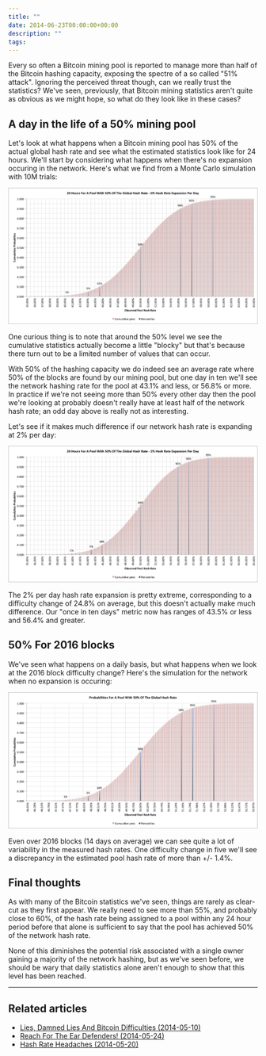 ```yaml
---
title: ""
date: 2014-06-23T00:00:00+00:00
description: ""
tags: 
---
```

Every so often a Bitcoin mining pool is reported to manage more than
half of the Bitcoin hashing capacity, exposing the spectre of a so
called "51% attack". Ignoring the perceived threat though, can we
really trust the statistics? We've seen, previously, that Bitcoin
mining statistics aren't quite as obvious as we might hope, so what do
they look like in these cases?

## A day in the life of a 50% mining pool

Let's look at what happens when a Bitcoin mining pool has 50% of the
actual global hash rate and see what the estimated statistics look like
for 24 hours. We'll start by considering what happens when there's no
expansion occuring in the network. Here's what we find from a Monte
Carlo simulation with 10M trials:

![Mining pool with 50% of the Bitcoin network over 24 hours, assuming no network hash rate expansion](./24hours0percent.png)

One curious thing is to note that around the 50% level we see the
cumulative statistics actually become a little "blocky" but that's
because there turn out to be a limited number of values that can occur.

With 50% of the hashing capacity we do indeed see an average rate where
50% of the blocks are found by our mining pool, but one day in ten
we'll see the network hashing rate for the pool at 43.1% and less, or
56.8% or more. In practice if we're not seeing more than 50% every
other day then the pool we're looking at probably doesn't really have
at least half of the network hash rate; an odd day above is really not
as interesting.

Let's see if it makes much difference if our network hash rate is
expanding at 2% per day:

![Mining pool with 50% of the Bitcoin network over 24 hours, assuming a 2% network hash rate expansion](./24hours2percent.png)

The 2% per day hash rate expansion is pretty extreme, corresponding to a
difficulty change of 24.8% on average, but this doesn't actually make
much difference. Our "once in ten days" metric now has ranges of 43.5%
or less and 56.4% and greater.

## 50% For 2016 blocks

We've seen what happens on a daily basis, but what happens when we look
at the 2016 block difficulty change? Here's the simulation for the
network when no expansion is occuring:

![2016 Bitcoin blocks for a pool having 50% of the network and with no network expansion](./2016blocks0percentgrowth.png)

Even over 2016 blocks (14 days on average) we can see quite a lot of
variability in the measured hash rates. One difficulty change in five
we'll see a discrepancy in the estimated pool hash rate of more than
+/- 1.4%.

## Final thoughts

As with many of the Bitcoin statistics we've seen, things are rarely as
clear-cut as they first appear. We really need to see more than 55%, and
probably close to 60%, of the hash rate being assigned to a pool within
any 24 hour period before that alone is sufficient to say that the pool
has achieved 50% of the network hash rate.

None of this diminishes the potential risk associated with a single
owner gaining a majority of the network hashing, but as we've seen
before, we should be wary that daily statistics alone aren't enough to
show that this level has been reached.

------------------------------------------------------------------------

## Related articles

- [Lies, Damned Lies And Bitcoin Difficulties (2014-05-10)](index.php?option=com_content&view=article&id=29:lies-damned-lies-and-bitcoin-difficulties&catid=8:analysis&Itemid=110)
- [Reach For The Ear Defenders! (2014-05-24)](index.php?option=com_content&view=article&id=28:reach-for-the-ear-defenders&catid=8:analysis&Itemid=110)
- [Hash Rate Headaches (2014-05-20)](index.php?option=com_content&view=article&id=27:hash-rate-headaches&catid=8:analysis&Itemid=110)
